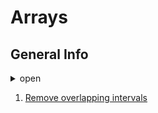 # Arrays

## General Info
<details>
  <summary>open</summary>

## Initializing Arrays

```java
String[] fruits = new String[] {"Apple", "Grape", "Peach"};
```

```java
String[] fruits = {"Apple", "Grape", "Peach"};
```

```java
int[] array = new int[10];
Arrays.fill(array, 1);
```

```java 
int[] copy = Arrays.copyOf(array, array.size());
```

</details>

1. [Remove overlapping intervals](https://github.com/LenarBad/interview-questions/blob/main/arrays/remove-overlapping-intervals.java)
